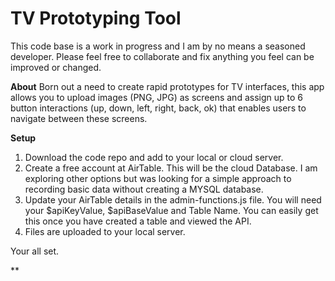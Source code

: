 # TV Prototyping Tool

This code base is a work in progress and I am by no means a seasoned developer. Please feel free to collaborate and fix anything you feel can be improved or changed.

**About**
Born out a need to create rapid prototypes for TV interfaces, this app allows you to upload  images (PNG, JPG) as screens and assign up to 6 button interactions (up, down, left, right, back, ok) that enables users to navigate between these screens. 

**Setup**
1) Download the code repo and add to your local or cloud server. 
2) Create a free account at AirTable. This will be the cloud Database. I am exploring other options but was looking for a simple approach to recording basic data without creating a MYSQL database. 
3) Update your AirTable details in the admin-functions.js file. You will need your $apiKeyValue, $apiBaseValue and Table Name. You can easily get this once you have created a table and viewed the API.
4) Files are uploaded to your local server.

Your all set.

**

